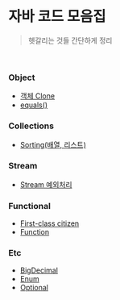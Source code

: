 # 자바 코드 모음집

> 헷갈리는 것들 간단하게 정리

&nbsp;

### Object
- [객체 Clone](./object/객체%20clone.md)
- [equals()](./object/equals().md)

### Collections
- [Sorting(배열, 리스트)](./collections/Sorting(배열,%20리스트).md)

### Stream
- [Stream 예외처리](./stream/Stream%20예외처리.md)

### Functional
- [First-class citizen](./functional/First-class%20citizen.md)
- [Function](./functional/Function.md)

### Etc
- [BigDecimal](./etc/BigDecimal.md)
- [Enum](./etc/Enum.md)
- [Optional](./etc/Optional.md)